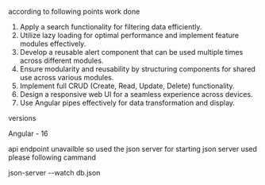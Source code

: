 according to following points work done  

1) Apply a search functionality for filtering data efficiently.
2) Utilize lazy loading for optimal performance and implement feature modules effectively.
3) Develop a reusable alert component that can be used multiple times across different modules.
4) Ensure modularity and reusability by structuring components for shared use across various modules.
5) Implement full CRUD (Create, Read, Update, Delete) functionality.
6) Design a responsive web UI for a seamless experience across devices.
7) Use Angular pipes effectively for data transformation and display.


versions

Angular - 16

api endpoint unavailble so  used the json server 
for starting json server used please following cammand 

json-server --watch db.json
